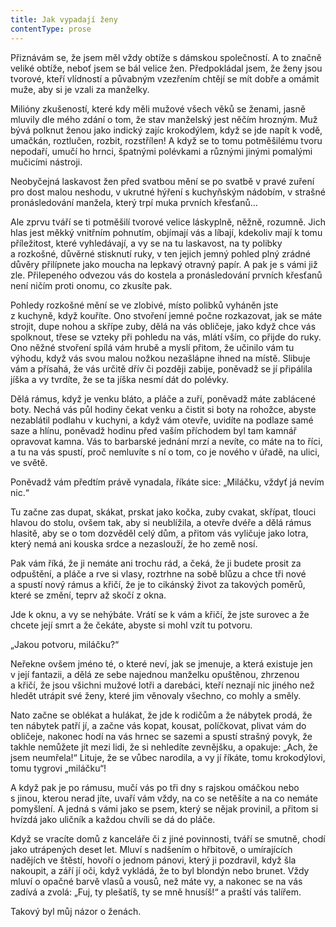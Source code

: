 ```yaml
---
title: Jak vypadají ženy
contentType: prose
---
```


  

Přiznávám se, že jsem měl vždy obtíže s dámskou společností. A to značně veliké obtíže, neboť jsem se bál velice žen. Předpokládal jsem, že ženy jsou tvorové, kteří vlídností a půvabným vzezřením chtějí se mít dobře a omámit muže, aby si je vzali za manželky.

Milióny zkušeností, které kdy měli mužové všech věků se ženami, jasně mluvily dle mého zdání o tom, že stav manželský jest něčím hrozným. Muž bývá polknut ženou jako indický zajíc krokodýlem, když se jde napít k vodě, umačkán, roztlučen, rozbit, rozstřílen! A když se to tomu potměšilému tvoru nepodaří, umučí ho hrnci, špatnými polévkami a různými jinými pomalými mučicími nástroji.

Neobyčejná laskavost žen před svatbou mění se po svatbě v pravé zuření pro dost malou neshodu, v ukrutné hýření s kuchyňským nádobím, v strašné pronásledování manžela, který trpí muka prvních křesťanů…

Ale zprvu tváří se ti potměšilí tvorové velice láskyplně, něžně, rozumně. Jich hlas jest měkký vnitřním pohnutím, objímají vás a líbají, kdekoliv mají k tomu příležitost, které vyhledávají, a vy se na tu laskavost, na ty polibky a rozkošné, důvěrné stisknutí ruky, v ten jejich jemný pohled plný zrádné důvěry přilípnete jako moucha na lepkavý otravný papír. A pak je s vámi již zle. Přilepeného odvezou vás do kostela a pronásledování prvních křesťanů není ničím proti onomu, co zkusíte pak.

Pohledy rozkošné mění se ve zlobivé, místo polibků vyháněn jste z kuchyně, když kouříte. Ono stvoření jemné počne rozkazovat, jak se máte strojit, dupe nohou a skřípe zuby, dělá na vás obličeje, jako když chce vás spolknout, třese se vzteky při pohledu na vás, mlátí vším, co přijde do ruky. Ono něžné stvoření spílá vám hrubě a myslí přitom, že učinilo vám tu výhodu, když vás svou malou nožkou nezašlápne ihned na místě. Slibuje vám a přísahá, že vás určitě dřív či později zabije, poněvadž se jí připálila jíška a vy tvrdíte, že se ta jíška nesmí dát do polévky.

Dělá rámus, když je venku bláto, a pláče a zuří, poněvadž máte zablácené boty. Nechá vás půl hodiny čekat venku a čistit si boty na rohožce, abyste nezablátil podlahu v kuchyni, a když vám otevře, uvidíte na podlaze samé saze a hlínu, poněvadž hodinu před vaším příchodem byl tam kamnář opravovat kamna. Vás to barbarské jednání mrzí a nevíte, co máte na to říci, a tu na vás spustí, proč nemluvíte s ní o tom, co je nového v úřadě, na ulici, ve světě.

Poněvadž vám předtím právě vynadala, říkáte sice: „Miláčku, vždyť já nevím nic.“

Tu začne zas dupat, skákat, prskat jako kočka, zuby cvakat, skřípat, tlouci hlavou do stolu, ovšem tak, aby si neublížila, a otevře dvéře a dělá rámus hlasitě, aby se o tom dozvěděl celý dům, a přitom vás vyličuje jako lotra, který nemá ani kouska srdce a nezaslouží, že ho země nosí.

Pak vám říká, že ji nemáte ani trochu rád, a čeká, že ji budete prosit za odpuštění, a pláče a rve si vlasy, roztrhne na sobě blůzu a chce tři nové a spustí nový rámus a křičí, že je to cikánský život za takových poměrů, které se změní, teprv až skočí z okna.

Jde k oknu, a vy se nehýbáte. Vrátí se k vám a křičí, že jste surovec a že chcete její smrt a že čekáte, abyste si mohl vzít tu potvoru.

„Jakou potvoru, miláčku?“

Neřekne ovšem jméno té, o které neví, jak se jmenuje, a která existuje jen v její fantazii, a dělá ze sebe najednou manželku opuštěnou, zhrzenou a křičí, že jsou všichni mužové lotři a darebáci, kteří neznají nic jiného než hledět utrápit své ženy, které jim věnovaly všechno, co mohly a směly.

Nato začne se oblékat a hulákat, že jde k rodičům a že nábytek prodá, že ten nábytek patří jí, a začne vás kopat, kousat, políčkovat, plivat vám do obličeje, nakonec hodí na vás hrnec se sazemi a spustí strašný povyk, že takhle nemůžete jít mezi lidi, že si nehledíte zevnějšku, a opakuje: „Ach, že jsem neumřela!“ Lituje, že se vůbec narodila, a vy jí říkáte, tomu krokodýlovi, tomu tygrovi „miláčku“!

A když pak je po rámusu, mučí vás po tři dny s rajskou omáčkou nebo s jinou, kterou nerad jíte, uvaří vám vždy, na co se netěšíte a na co nemáte pomyšlení. A jedná s vámi jako se psem, který se nějak provinil, a přitom si hvízdá jako uličník a každou chvíli se dá do pláče.

Když se vracíte domů z kanceláře či z jiné povinnosti, tváří se smutně, chodí jako utrápených deset let. Mluví s nadšením o hřbitově, o umírajících nadějích ve štěstí, hovoří o jednom pánovi, který ji pozdravil, když šla nakoupit, a září jí oči, když vykládá, že to byl blondýn nebo brunet. Vždy mluví o opačné barvě vlasů a vousů, než máte vy, a nakonec se na vás zadívá a zvolá: „Fuj, ty plešatíš, ty se mně hnusíš!“ a praští vás talířem.

Takový byl můj názor o ženách.
